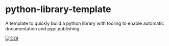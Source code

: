 # python-library-template
A template to quickly build a python library with tooling to enable automatic documentation and pypi publishing.

<a href="https://zenodo.org/doi/10.5281/zenodo.10034922"><img src="https://zenodo.org/badge/707376162.svg" alt="DOI"></a>
